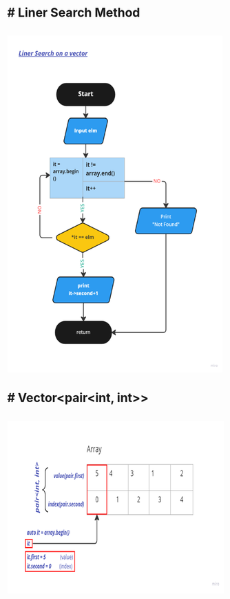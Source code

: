 <p><h1># Liner Search Method</h1></p></br>
<img src = "image_2022-10-07_11-32-19.png" width = "500" height = "780" title = "Liner_Search">

<p><h1># Vector&lt;pair&lt;int, int&gt;&gt; </h1></p></br>
<img src = "image_2022-10-07_11-46-22.png" width = "700" height = "400" title = "Liner_Search">
